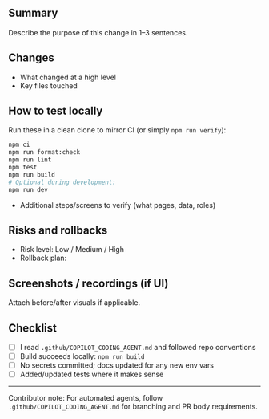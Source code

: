 ## Summary

Describe the purpose of this change in 1–3 sentences.

## Changes

- What changed at a high level
- Key files touched

## How to test locally

Run these in a clean clone to mirror CI (or simply `npm run verify`):

```bash
npm ci
npm run format:check
npm run lint
npm test
npm run build
# Optional during development:
npm run dev
```

- Additional steps/screens to verify (what pages, data, roles)

## Risks and rollbacks

- Risk level: Low / Medium / High
- Rollback plan:

## Screenshots / recordings (if UI)

Attach before/after visuals if applicable.

## Checklist

- [ ] I read `.github/COPILOT_CODING_AGENT.md` and followed repo conventions
- [ ] Build succeeds locally: `npm run build`
- [ ] No secrets committed; docs updated for any new env vars
- [ ] Added/updated tests where it makes sense

---

Contributor note: For automated agents, follow `.github/COPILOT_CODING_AGENT.md` for branching and PR body requirements.
